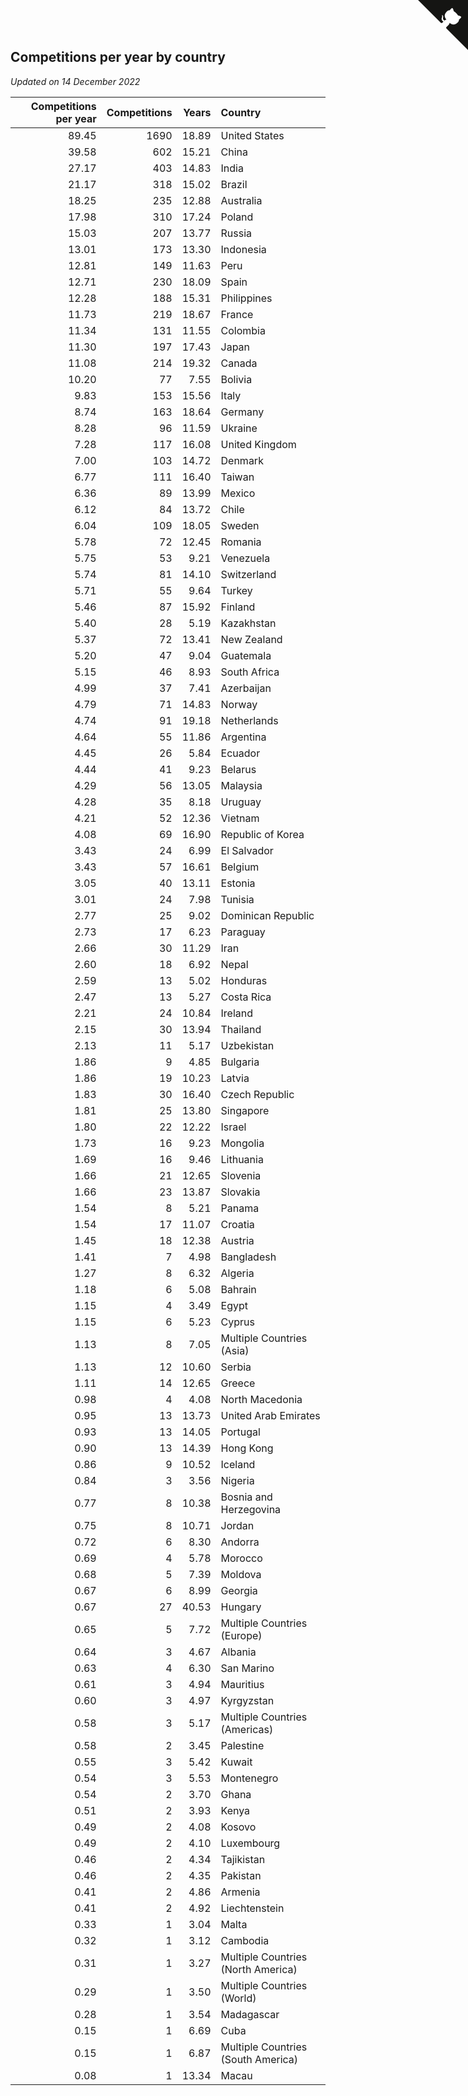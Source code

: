 ## Competitions per year by country

*Updated on 14 December 2022*

| Competitions per year | Competitions | Years | Country |
| ---: | ---: | ---: | :--- |
| 89.45 | 1690 | 18.89 | United States |
| 39.58 | 602 | 15.21 | China |
| 27.17 | 403 | 14.83 | India |
| 21.17 | 318 | 15.02 | Brazil |
| 18.25 | 235 | 12.88 | Australia |
| 17.98 | 310 | 17.24 | Poland |
| 15.03 | 207 | 13.77 | Russia |
| 13.01 | 173 | 13.30 | Indonesia |
| 12.81 | 149 | 11.63 | Peru |
| 12.71 | 230 | 18.09 | Spain |
| 12.28 | 188 | 15.31 | Philippines |
| 11.73 | 219 | 18.67 | France |
| 11.34 | 131 | 11.55 | Colombia |
| 11.30 | 197 | 17.43 | Japan |
| 11.08 | 214 | 19.32 | Canada |
| 10.20 | 77 | 7.55 | Bolivia |
| 9.83 | 153 | 15.56 | Italy |
| 8.74 | 163 | 18.64 | Germany |
| 8.28 | 96 | 11.59 | Ukraine |
| 7.28 | 117 | 16.08 | United Kingdom |
| 7.00 | 103 | 14.72 | Denmark |
| 6.77 | 111 | 16.40 | Taiwan |
| 6.36 | 89 | 13.99 | Mexico |
| 6.12 | 84 | 13.72 | Chile |
| 6.04 | 109 | 18.05 | Sweden |
| 5.78 | 72 | 12.45 | Romania |
| 5.75 | 53 | 9.21 | Venezuela |
| 5.74 | 81 | 14.10 | Switzerland |
| 5.71 | 55 | 9.64 | Turkey |
| 5.46 | 87 | 15.92 | Finland |
| 5.40 | 28 | 5.19 | Kazakhstan |
| 5.37 | 72 | 13.41 | New Zealand |
| 5.20 | 47 | 9.04 | Guatemala |
| 5.15 | 46 | 8.93 | South Africa |
| 4.99 | 37 | 7.41 | Azerbaijan |
| 4.79 | 71 | 14.83 | Norway |
| 4.74 | 91 | 19.18 | Netherlands |
| 4.64 | 55 | 11.86 | Argentina |
| 4.45 | 26 | 5.84 | Ecuador |
| 4.44 | 41 | 9.23 | Belarus |
| 4.29 | 56 | 13.05 | Malaysia |
| 4.28 | 35 | 8.18 | Uruguay |
| 4.21 | 52 | 12.36 | Vietnam |
| 4.08 | 69 | 16.90 | Republic of Korea |
| 3.43 | 24 | 6.99 | El Salvador |
| 3.43 | 57 | 16.61 | Belgium |
| 3.05 | 40 | 13.11 | Estonia |
| 3.01 | 24 | 7.98 | Tunisia |
| 2.77 | 25 | 9.02 | Dominican Republic |
| 2.73 | 17 | 6.23 | Paraguay |
| 2.66 | 30 | 11.29 | Iran |
| 2.60 | 18 | 6.92 | Nepal |
| 2.59 | 13 | 5.02 | Honduras |
| 2.47 | 13 | 5.27 | Costa Rica |
| 2.21 | 24 | 10.84 | Ireland |
| 2.15 | 30 | 13.94 | Thailand |
| 2.13 | 11 | 5.17 | Uzbekistan |
| 1.86 | 9 | 4.85 | Bulgaria |
| 1.86 | 19 | 10.23 | Latvia |
| 1.83 | 30 | 16.40 | Czech Republic |
| 1.81 | 25 | 13.80 | Singapore |
| 1.80 | 22 | 12.22 | Israel |
| 1.73 | 16 | 9.23 | Mongolia |
| 1.69 | 16 | 9.46 | Lithuania |
| 1.66 | 21 | 12.65 | Slovenia |
| 1.66 | 23 | 13.87 | Slovakia |
| 1.54 | 8 | 5.21 | Panama |
| 1.54 | 17 | 11.07 | Croatia |
| 1.45 | 18 | 12.38 | Austria |
| 1.41 | 7 | 4.98 | Bangladesh |
| 1.27 | 8 | 6.32 | Algeria |
| 1.18 | 6 | 5.08 | Bahrain |
| 1.15 | 4 | 3.49 | Egypt |
| 1.15 | 6 | 5.23 | Cyprus |
| 1.13 | 8 | 7.05 | Multiple Countries (Asia) |
| 1.13 | 12 | 10.60 | Serbia |
| 1.11 | 14 | 12.65 | Greece |
| 0.98 | 4 | 4.08 | North Macedonia |
| 0.95 | 13 | 13.73 | United Arab Emirates |
| 0.93 | 13 | 14.05 | Portugal |
| 0.90 | 13 | 14.39 | Hong Kong |
| 0.86 | 9 | 10.52 | Iceland |
| 0.84 | 3 | 3.56 | Nigeria |
| 0.77 | 8 | 10.38 | Bosnia and Herzegovina |
| 0.75 | 8 | 10.71 | Jordan |
| 0.72 | 6 | 8.30 | Andorra |
| 0.69 | 4 | 5.78 | Morocco |
| 0.68 | 5 | 7.39 | Moldova |
| 0.67 | 6 | 8.99 | Georgia |
| 0.67 | 27 | 40.53 | Hungary |
| 0.65 | 5 | 7.72 | Multiple Countries (Europe) |
| 0.64 | 3 | 4.67 | Albania |
| 0.63 | 4 | 6.30 | San Marino |
| 0.61 | 3 | 4.94 | Mauritius |
| 0.60 | 3 | 4.97 | Kyrgyzstan |
| 0.58 | 3 | 5.17 | Multiple Countries (Americas) |
| 0.58 | 2 | 3.45 | Palestine |
| 0.55 | 3 | 5.42 | Kuwait |
| 0.54 | 3 | 5.53 | Montenegro |
| 0.54 | 2 | 3.70 | Ghana |
| 0.51 | 2 | 3.93 | Kenya |
| 0.49 | 2 | 4.08 | Kosovo |
| 0.49 | 2 | 4.10 | Luxembourg |
| 0.46 | 2 | 4.34 | Tajikistan |
| 0.46 | 2 | 4.35 | Pakistan |
| 0.41 | 2 | 4.86 | Armenia |
| 0.41 | 2 | 4.92 | Liechtenstein |
| 0.33 | 1 | 3.04 | Malta |
| 0.32 | 1 | 3.12 | Cambodia |
| 0.31 | 1 | 3.27 | Multiple Countries (North America) |
| 0.29 | 1 | 3.50 | Multiple Countries (World) |
| 0.28 | 1 | 3.54 | Madagascar |
| 0.15 | 1 | 6.69 | Cuba |
| 0.15 | 1 | 6.87 | Multiple Countries (South America) |
| 0.08 | 1 | 13.34 | Macau |


<a href="https://github.com/JustinTimeCuber/wca_statistics" class="github-corner" aria-label="View source on Github"><svg width="80" height="80" viewBox="0 0 250 250" style="fill:#151513; color:#fff; position: absolute; top: 0; border: 0; right: 0;" aria-hidden="true"><path d="M0,0 L115,115 L130,115 L142,142 L250,250 L250,0 Z"></path><path d="M128.3,109.0 C113.8,99.7 119.0,89.6 119.0,89.6 C122.0,82.7 120.5,78.6 120.5,78.6 C119.2,72.0 123.4,76.3 123.4,76.3 C127.3,80.9 125.5,87.3 125.5,87.3 C122.9,97.6 130.6,101.9 134.4,103.2" fill="currentColor" style="transform-origin: 130px 106px;" class="octo-arm"></path><path d="M115.0,115.0 C114.9,115.1 118.7,116.5 119.8,115.4 L133.7,101.6 C136.9,99.2 139.9,98.4 142.2,98.6 C133.8,88.0 127.5,74.4 143.8,58.0 C148.5,53.4 154.0,51.2 159.7,51.0 C160.3,49.4 163.2,43.6 171.4,40.1 C171.4,40.1 176.1,42.5 178.8,56.2 C183.1,58.6 187.2,61.8 190.9,65.4 C194.5,69.0 197.7,73.2 200.1,77.6 C213.8,80.2 216.3,84.9 216.3,84.9 C212.7,93.1 206.9,96.0 205.4,96.6 C205.1,102.4 203.0,107.8 198.3,112.5 C181.9,128.9 168.3,122.5 157.7,114.1 C157.9,116.9 156.7,120.9 152.7,124.9 L141.0,136.5 C139.8,137.7 141.6,141.9 141.8,141.8 Z" fill="currentColor" class="octo-body"></path></svg></a><style>.github-corner:hover .octo-arm{animation:octocat-wave 560ms ease-in-out}@keyframes octocat-wave{0%,100%{transform:rotate(0)}20%,60%{transform:rotate(-25deg)}40%,80%{transform:rotate(10deg)}}@media (max-width:500px){.github-corner:hover .octo-arm{animation:none}.github-corner .octo-arm{animation:octocat-wave 560ms ease-in-out}}</style>
